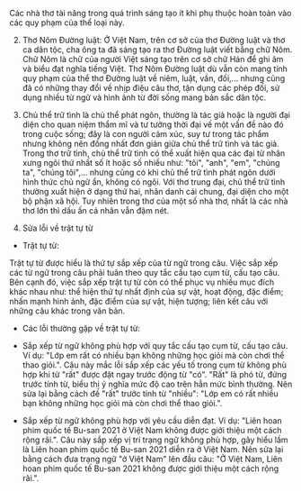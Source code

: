 Các nhà thơ tài năng trong quá trình sáng tạo ít khi phụ thuộc hoàn toàn vào các quy phạm của thể loại này.

2. Thơ Nôm Đường luật: Ở Việt Nam, trên cơ sở của thơ Đường luật và thơ ca dân tộc, cha ông ta đã sáng tạo ra thơ Đường luật viết bằng chữ Nôm. Chữ Nôm là chữ của người Việt sáng tạo trên cơ sở chữ Hán để ghi âm và biểu đạt nghĩa tiếng Việt. Thơ Nôm Đường luật dù vẫn còn mang tính quy phạm của thể thơ Đường luật về niêm, luật, vần, đối,... nhưng cũng đã có những thay đổi về nhịp điệu câu thơ, tận dụng các phép đối, sử dụng nhiều từ ngữ và hình ảnh từ đời sống mang bản sắc dân tộc.

3. Chủ thể trữ tình là chủ thể phát ngôn, thường là tác giả hoặc là người đại diện cho quan niệm thẩm mĩ và tư tưởng thời đại về một vấn đề nào đó trong cuộc sống; đây là con người cảm xúc, suy tư trong tác phẩm nhưng không nên đồng nhất đơn giản giữa chủ thể trữ tình và tác giả. Trong thơ trữ tình, chủ thể trữ tình có thể xuất hiện qua các đại từ nhân xưng ngôi thứ nhất số ít hoặc số nhiều như: "tôi", "anh", "em", "chúng ta", "chúng tôi",... nhưng cũng có khi chủ thể trữ tình phát ngôn dưới hình thức chủ ngữ ẩn, không có ngôi. Với thơ trung đại, chủ thể trữ tình thường xuất hiện ở dạng thứ hai, nhân danh cái chung, đại diện cho một bộ phận xã hội. Tuy nhiên trong thơ của một số nhà thơ, nhất là các nhà thơ lớn thì dấu ấn cá nhân vẫn đậm nét.

4. Sửa lỗi về trật tự từ

- Trật tự từ:

Trật tự từ được hiểu là thứ tự sắp xếp của từ ngữ trong câu. Việc sắp xếp các từ ngữ trong câu phải tuân theo quy tắc cấu tạo cụm từ, cấu tạo câu. Bên cạnh đó, việc sắp xếp trật tự từ còn có thể phục vụ nhiều mục đích khác nhau như: thể hiện thứ tự nhất định của sự vật, hoạt động, đặc điểm; nhấn mạnh hình ảnh, đặc điểm của sự vật, hiện tượng; liên kết câu với những câu khác trong văn bản.

- Các lỗi thường gặp về trật tự từ:

+ Sắp xếp từ ngữ không phù hợp với quy tắc cấu tạo cụm từ, cấu tạo câu. Ví dụ: "Lớp em rất có nhiều bạn không những học giỏi mà còn chơi thể thao giỏi.". Câu này mắc lỗi sắp xếp các yếu tố trong cụm từ không phù hợp khi từ "rất" được đặt ngay trước động từ "có". "Rất" là phó từ, đứng trước tính từ, biểu thị ý nghĩa mức độ cao trên hẳn mức bình thường. Nên sửa lại bằng cách đề "rất" trước tính từ "nhiều": "Lớp em có rất nhiều bạn không những học giỏi mà còn chơi thể thao giỏi.".

+ Sắp xếp từ ngữ không phù hợp với yêu cầu diễn đạt. Ví dụ: "Liên hoan phim quốc tế Bu-san 2021 ở Việt Nam không được giới thiệu một cách rộng rãi.". Câu này sắp xếp vị trí trạng ngữ không phù hợp, gây hiểu lầm là Liên hoan phim quốc tế Bu-san 2021 diễn ra ở Việt Nam. Nên sửa lại bằng cách đưa trạng ngữ "ở Việt Nam" lên đầu câu: "Ở Việt Nam, Liên hoan phim quốc tế Bu-san 2021 không được giới thiệu một cách rộng rãi.".